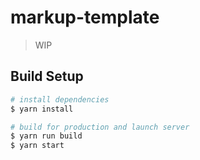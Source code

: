 # markup-template
> WIP
## Build Setup

``` bash
# install dependencies
$ yarn install

# build for production and launch server
$ yarn run build
$ yarn start

```
